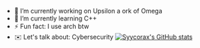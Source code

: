 
- 🔭 I’m currently working on Upsilon a ork of Omega
- 🌱 I’m currently learning C++
- ⚡ Fun fact: I use arch btw
- ✉️ Let's talk about: Cybersecurity
[![Syycorax's GitHub stats](https://github-readme-stats.vercel.app/api?username=Syycorax)](https://github.com/anuraghazra/github-readme-stats)

